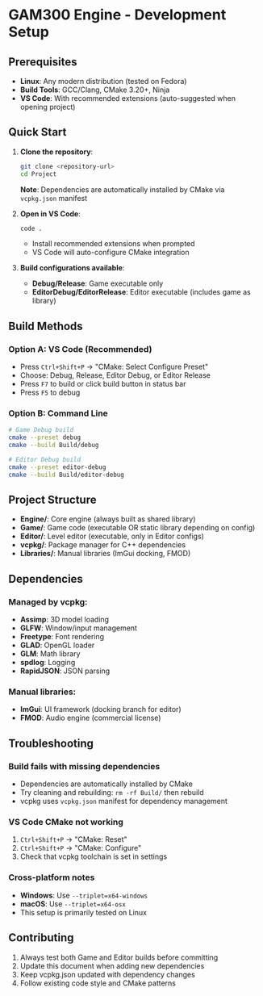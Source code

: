 # GAM300 Engine - Development Setup

## Prerequisites

- **Linux**: Any modern distribution (tested on Fedora)
- **Build Tools**: GCC/Clang, CMake 3.20+, Ninja
- **VS Code**: With recommended extensions (auto-suggested when opening project)

## Quick Start

1. **Clone the repository**:
   ```bash
   git clone <repository-url>
   cd Project
   ```
   
   **Note**: Dependencies are automatically installed by CMake via `vcpkg.json` manifest

2. **Open in VS Code**:
   ```bash
   code .
   ```
   - Install recommended extensions when prompted
   - VS Code will auto-configure CMake integration

3. **Build configurations available**:
   - **Debug/Release**: Game executable only
   - **EditorDebug/EditorRelease**: Editor executable (includes game as library)

## Build Methods

### Option A: VS Code (Recommended)
- Press `Ctrl+Shift+P` → "CMake: Select Configure Preset"
- Choose: Debug, Release, Editor Debug, or Editor Release  
- Press `F7` to build or click build button in status bar
- Press `F5` to debug

### Option B: Command Line
```bash
# Game Debug build
cmake --preset debug
cmake --build Build/debug

# Editor Debug build  
cmake --preset editor-debug
cmake --build Build/editor-debug
```

## Project Structure

- **Engine/**: Core engine (always built as shared library)
- **Game/**: Game code (executable OR static library depending on config)
- **Editor/**: Level editor (executable, only in Editor configs)
- **vcpkg/**: Package manager for C++ dependencies
- **Libraries/**: Manual libraries (ImGui docking, FMOD)

## Dependencies

### Managed by vcpkg:
- **Assimp**: 3D model loading
- **GLFW**: Window/input management  
- **Freetype**: Font rendering
- **GLAD**: OpenGL loader
- **GLM**: Math library
- **spdlog**: Logging
- **RapidJSON**: JSON parsing

### Manual libraries:
- **ImGui**: UI framework (docking branch for editor)
- **FMOD**: Audio engine (commercial license)

## Troubleshooting

### Build fails with missing dependencies
- Dependencies are automatically installed by CMake
- Try cleaning and rebuilding: `rm -rf Build/` then rebuild
- vcpkg uses `vcpkg.json` manifest for dependency management

### VS Code CMake not working
1. `Ctrl+Shift+P` → "CMake: Reset"
2. `Ctrl+Shift+P` → "CMake: Configure"
3. Check that vcpkg toolchain is set in settings

### Cross-platform notes
- **Windows**: Use `--triplet=x64-windows`
- **macOS**: Use `--triplet=x64-osx`
- This setup is primarily tested on Linux

## Contributing

1. Always test both Game and Editor builds before committing
2. Update this document when adding new dependencies
3. Keep vcpkg.json updated with dependency changes
4. Follow existing code style and CMake patterns